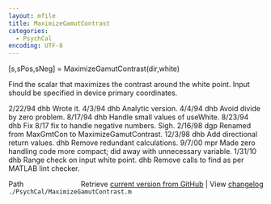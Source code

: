 ```yaml
---
layout: mfile
title: MaximizeGamutContrast
categories:
  - PsychCal
encoding: UTF-8
---
```


\[s,sPos,sNeg\] = MaximizeGamutContrast\(dir,white\)

Find the scalar that maximizes the contrast around
the white point.  Input should be specified in device
primary coordinates.

2/22/94  dhb    Wrote it.
4/3/94   dhb    Analytic version.
4/4/94   dhb    Avoid divide by zero problem.
8/17/94  dhb    Handle small values of useWhite.
8/23/94  dhb    Fix 8/17 fix to handle negative numbers.  Sigh.
2/16/98  dgp    Renamed from MaxGmtCon to MaximizeGamutContrast.
12/3/98  dhb    Add directional return values.
         dhb    Remove redundant calculations.
9/7/00   mpr    Made zero handling code more compact; did away with unnecessary variable.
1/31/10  dhb    Range check on input white point.
         dhb    Remove calls to find as per MATLAB lint checker.


<div class="code_header" style="text-align:right;">
  <span style="float:left;">Path&nbsp;&nbsp;</span> <span class="counter">Retrieve <a href=
  "https://raw.github.com/Psychtoolbox-3/Psychtoolbox-3/beta/./PsychCal/MaximizeGamutContrast.m">current version from GitHub</a> | View <a href=
  "https://github.com/Psychtoolbox-3/Psychtoolbox-3/commits/beta/./PsychCal/MaximizeGamutContrast.m">changelog</a></span>
</div>
<div class="code">
  <code>./PsychCal/MaximizeGamutContrast.m</code>
</div>
